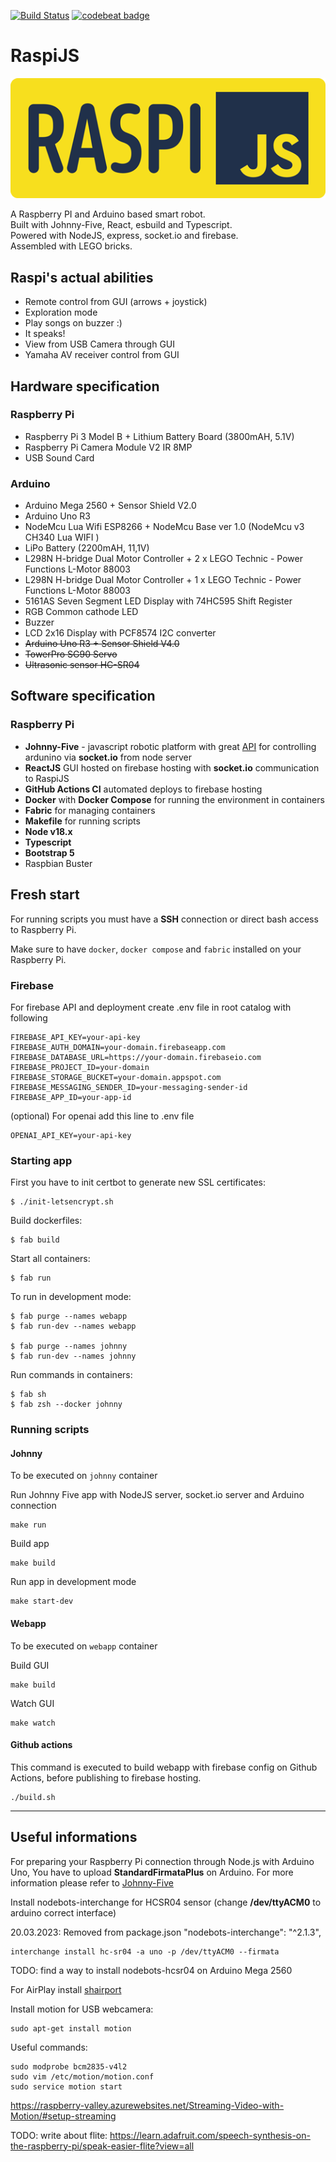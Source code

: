 [![Build Status](https://github.com/daymosik/raspi-js/workflows/build/badge.svg)](https://github.com/daymosik/raspi-js/actions?query=workflow%3Abuild)
[![codebeat badge](https://codebeat.co/badges/e6723bd6-9439-4147-bc3d-12e1baabb89b)](https://codebeat.co/projects/github-com-daymosik-raspi-js-master)

RaspiJS 
====

![alt text](https://raw.githubusercontent.com/daymosik/raspi-js/master/webapp/src/assets/images/raspi-logo-1-200.png)

A Raspberry PI and Arduino based smart robot.  
Built with Johnny-Five, React, esbuild and Typescript.  
Powered with NodeJS, express, socket.io and firebase.  
Assembled with LEGO bricks.

## Raspi's actual abilities ##

* Remote control from GUI (arrows + joystick)
* Exploration mode
* Play songs on buzzer :)
* It speaks!
* View from USB Camera through GUI
* Yamaha AV receiver control from GUI

## Hardware specification ##

### Raspberry Pi ###

* Raspberry Pi 3 Model B + Lithium Battery Board (3800mAH, 5.1V)
* Raspberry Pi Camera Module V2 IR 8MP
* USB Sound Card

### Arduino ###

* Arduino Mega 2560 + Sensor Shield V2.0
* Arduino Uno R3
* NodeMcu Lua Wifi ESP8266 + NodeMcu Base ver 1.0 (NodeMcu v3 CH340 Lua WIFI )
* LiPo Battery (2200mAH, 11,1V)
* L298N H-bridge Dual Motor Controller + 2 x LEGO Technic - Power Functions L-Motor 88003
* L298N H-bridge Dual Motor Controller + 1 x LEGO Technic - Power Functions L-Motor 88003
* 5161AS Seven Segment LED Display with 74HC595 Shift Register
* RGB Common cathode LED
* Buzzer
* LCD 2x16 Display with PCF8574 I2C converter
* ~~Arduino Uno R3 + Sensor Shield V4.0~~
* ~~TowerPro SG90 Servo~~
* ~~Ultrasonic sensor HC-SR04~~

## Software specification ##

### Raspberry Pi ###

* **Johnny-Five** - javascript robotic platform with great [API](http://johnny-five.io/api/) for controlling ardunino via **socket.io** from node server
* **ReactJS** GUI hosted on firebase hosting with **socket.io** communication to RaspiJS 
* **GitHub Actions CI** automated deploys to firebase hosting
* **Docker** with **Docker Compose** for running the environment in containers
* **Fabric** for managing containers
* **Makefile** for running scripts
* **Node v18.x**
* **Typescript**
* **Bootstrap 5**
* Raspbian Buster

## Fresh start ##

For running scripts you must have a **SSH** connection or direct bash access to Raspberry Pi.

Make sure to have `docker`, `docker compose` and `fabric` installed on your Raspberry Pi.

### Firebase ###

For firebase API and deployment create .env file in root catalog with following

```
FIREBASE_API_KEY=your-api-key
FIREBASE_AUTH_DOMAIN=your-domain.firebaseapp.com
FIREBASE_DATABASE_URL=https://your-domain.firebaseio.com
FIREBASE_PROJECT_ID=your-domain
FIREBASE_STORAGE_BUCKET=your-domain.appspot.com
FIREBASE_MESSAGING_SENDER_ID=your-messaging-sender-id
FIREBASE_APP_ID=your-app-id
```

(optional) For openai add this line to .env file

```
OPENAI_API_KEY=your-api-key
```

### Starting app ###

First you have to init certbot to generate new SSL certificates:
```
$ ./init-letsencrypt.sh
```

Build dockerfiles:
```
$ fab build
```

Start all containers:
```
$ fab run
```

To run in development mode:
```
$ fab purge --names webapp
$ fab run-dev --names webapp

$ fab purge --names johnny
$ fab run-dev --names johnny
```

Run commands in containers:
```
$ fab sh
$ fab zsh --docker johnny
```

### Running scripts ###

#### Johnny ####

To be executed on `johnny` container

Run Johnny Five app with NodeJS server, socket.io server and Arduino connection
```
make run
```

Build app
```
make build
```

Run app in development mode
```
make start-dev
```

#### Webapp ####

To be executed on `webapp` container

Build GUI
```
make build
```

Watch GUI
```
make watch
```

#### Github actions ####

This command is executed to build webapp with firebase config on Github Actions, 
before publishing to firebase hosting. 
```
./build.sh
```

-------

## Useful informations ##

For preparing your Raspberry Pi connection through Node.js with Arduino Uno, You have to upload **StandardFirmataPlus** on Arduino. For more information please refer to [Johnny-Five](http://johnny-five.io)

Install nodebots-interchange for HCSR04 sensor (change **/dev/ttyACM0** to arduino correct interface)

20.03.2023: Removed from package.json "nodebots-interchange": "^2.1.3",
```
interchange install hc-sr04 -a uno -p /dev/ttyACM0 --firmata
```
TODO: find a way to install nodebots-hcsr04 on Arduino Mega 2560

For AirPlay install [shairport](https://github.com/abrasive/shairport)

Install motion for USB webcamera:
```
sudo apt-get install motion
```

Useful commands:
```
sudo modprobe bcm2835-v4l2
sudo vim /etc/motion/motion.conf
sudo service motion start
```

https://raspberry-valley.azurewebsites.net/Streaming-Video-with-Motion/#setup-streaming

TODO: write about flite: https://learn.adafruit.com/speech-synthesis-on-the-raspberry-pi/speak-easier-flite?view=all

